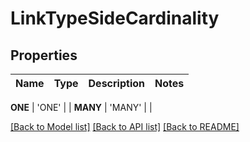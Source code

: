 # LinkTypeSideCardinality

## Properties

Name | Type | Description | Notes
------------ | ------------- | ------------- | -------------

**ONE** | 'ONE' | |
**MANY** | 'MANY' | |

[\[Back to Model list\]](../README.md#documentation-for-models) [\[Back to API list\]](../README.md#documentation-for-api-endpoints) [\[Back to README\]](../README.md)
